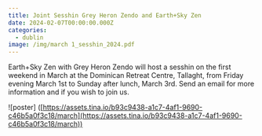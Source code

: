 ```yaml
---
title: Joint Sesshin Grey Heron Zendo and Earth+Sky Zen
date: 2024-02-07T00:00:00.000Z
categories:
  - dublin
image: /img/march 1_sesshin_2024.pdf
---
```


Earth+Sky Zen with Grey Heron Zendo will host a sesshin on the first weekend in March at the Dominican Retreat Centre, Tallaght, from Friday evening March 1st to Sunday after lunch, March 3rd. Send an email for more information and if you wish to join us.

!\[poster] ([https://assets.tina.io/b93c9438-a1c7-4af1-9690-c46b5a0f3c18/march](https://assets.tina.io/b93c9438-a1c7-4af1-9690-c46b5a0f3c18/march))
